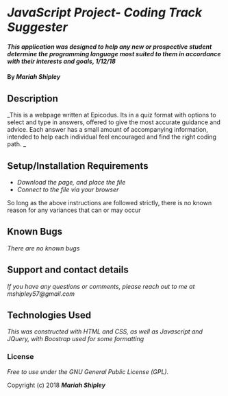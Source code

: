 # _JavaScript Project- Coding Track Suggester_

#### _This application was designed to help any new or prospective student determine the programming language most suited to them in accordance with their interests and goals, 1/12/18_

#### By _**Mariah Shipley**_

## Description

_This is a webpage written at Epicodus. Its in a quiz format with options to select and type in answers, offered to give the most accurate guidance and advice. Each answer has a small amount of accompanying information, intended to help each individual feel encouraged and find the right coding path. _

## Setup/Installation Requirements

* _Download the page, and place the file_
* _Connect to the file via your browser_


So long as the above instructions are followed strictly, there is no known reason for any variances that can or may occur

## Known Bugs

_There are no known bugs_

## Support and contact details

_If you have any questions or comments, please reach out to me at mshipley57@gmail.com_

## Technologies Used

_This was constructed with HTML and CSS, as well as Javascript and JQuery, with Boostrap used for some formatting_

### License

*Free to use under the GNU General Public License (GPL).*

Copyright (c) 2018 **_Mariah Shipley_**
